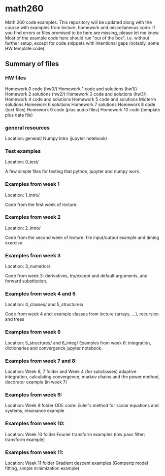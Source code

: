 # math260
Math 260 code examples. This repository will be updated along with the course with examples from lecture, homework and miscellaneous code.
If you find errors or files promised to be here are missing, please let me know.
Most of the example code here should run "out of the box", i.e. without further setup, except for code snippets with intentional gaps (notably, some HW template code).

## Summary of files

### HW files
Homework 0 code (hw0/)
Homework 1 code and solutions (hw1/)
Homework 2 solutions (hw2/)
Homework 3 code and solutions (hw3/)
Homework 4 code and solutions
Homework 5 code and solutions
Midterm solutions
Homework 6 solutions
Homework 7 solutions
Homework 8 code (text files)
Homework 9 code (plus audio files)
Homework 10 code (template plus data file)


### general resources
Location: general/
Numpy intro (jupyter notebook)

### Test examples
Location: 0_test/

A few simple files for testing that python, jupyter and numpy work.

### Examples from week 1
Location: 1_intro/

Code from the first week of lecture. 

### Examples from week 2
Location: 2_intro/

Code from the second week of lecture: file input/output example and timing exercise.

### Examples from week 3
Location: 3_numerics/

Code from week 3: derivatives, try/except and default arguments, and forward substitution.

### Examples from week 4 and 5
Location: 4\_classes/ and 5\_structures/

Code from week 4 and: example classes from lecture (arrays, ...), recursion and trees

### Examples from week 6
Location: 5\_structures/ and 6\_integ/
Examples from week 6: integration, dictionaries and convergence jupyter notebook.

### Examples from week 7 and 8:
Location: Week 6, 7 folder and Week 4 (for subclasses)
adaptive integration, calculating convergence, markov chains and the power method,
decorator example (in week 7)

### Examples from week 9:
Location: Week 9 folder
ODE code: Euler's method for scalar equations and systems, resonance example

### Examples from week 10:
Location: Week 10 folder
Fourier transform examples (low pass filter; transform example)

### Examples from week 11:
Location: Week 11 folder
Gradient descent examples (Gompertz model fitting, simple minimization example)
